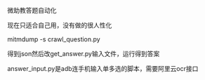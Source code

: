 微助教答题自动化


现在只适合自己用，没有做的很人性化

mitmdump -s crawl_question.py

得到json然后改get_answer.py输入文件，运行得到答案

answer_input.py是adb连手机输入单多选的脚本，需要阿里云ocr接口


